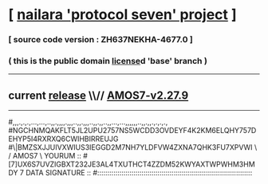 
# [ [nailara 'protocol seven' project](http://nailara.network/) ]

### [ source code version : ZH637NEKHA-4677.0 ]

### ( this is the public domain [license](../license)d 'base' branch )
---
## current [release](https://github.com/nailara-technologies/protocol-7/releases) \\\\// [AMOS7-v2.27.9](https://github.com/nailara-technologies/protocol-7/releases/tag/AMOS7-v2.27.9)
---

#,,,.,.,.,...,...,..,,.,,,,.,,,..,,.,,,..,,.,,..,,...,...,,,,,,..,,.,,.,.,.,.,
#NGCHNMQAKFLT5JL2UPU2757NS5WCDD3OVDEYF4K2KM6ELQHY757DEHYP5I4RXRXQ6CWIHBIRREUJG
#\\\|BMZSXJJUIVXWIUS3IEGGD2M7NH7YLDFVW4ZXNA7QHK3FU7XPVWI \ / AMOS7 \ YOURUM ::
#\[7]UX6S7UVZIGBXT232JE3AL4TXUTHCT4ZZDM52KWYAXTWPWHM3HMDY 7  DATA SIGNATURE ::
#:::::::::::::::::::::::::::::::::::::::::::::::::::::::::::::::::::::::::::::
